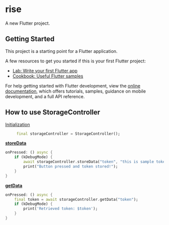 # rise

A new Flutter project.

## Getting Started

This project is a starting point for a Flutter application.

A few resources to get you started if this is your first Flutter project:

- [Lab: Write your first Flutter app](https://docs.flutter.dev/get-started/codelab)
- [Cookbook: Useful Flutter samples](https://docs.flutter.dev/cookbook)

For help getting started with Flutter development, view the
[online documentation](https://docs.flutter.dev/), which offers tutorials,
samples, guidance on mobile development, and a full API reference.


## How to use StorageController
[Initialization]()
```dart
     final storageController = StorageController();
```

**[storeData]()**

```dart
onPressed: () async {
    if (kDebugMode) {
        await storageController.storeData("token", "this is sample token");
        print("Button pressed and token stored!");
    }
}
```

**[getData]()**
```dart
onPressed: () async {
    final token = await storageController.getData("token");
    if (kDebugMode) {
        print('Retrieved token: $token');
    }
}
```